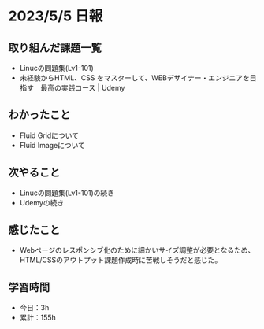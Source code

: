 # 2023/5/5 日報
## 取り組んだ課題一覧
- Linucの問題集(Lv1-101)
- 未経験からHTML、CSS をマスターして、WEBデザイナー・エンジニアを目指す　最高の実践コース | Udemy

## わかったこと
- Fluid Gridについて
- Fluid Imageについて

## 次やること
- Linucの問題集(Lv1-101)の続き
- Udemyの続き

## 感じたこと
- Webページのレスポンシブ化のために細かいサイズ調整が必要となるため、HTML/CSSのアウトプット課題作成時に苦戦しそうだと感じた。

## 学習時間
- 今日：3h
- 累計：155h
